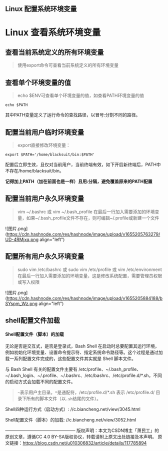 ## Linux 配置系统环境变量

# Linux 查看系统环境变量

## 查看当前系统定义的所有环境变量

>   使用export命令可查看当前系统定义的所有环境变量

## 查看单个环境变量的值

>   echo $ENV可查看单个环境变量的值，如查看PATH环境变量的值

```shell
echo $PATH
```

其中PATH变量定义了运行命令的查找路径，以冒号:分割不同的路径。

## 配置当前用户临时环境变量

>   export直接修改环境变量：

```shell
export $PATH='/home/blacksuit/bin:$PATH'
```

配置后立即生效，且仅对当前用户，当前终端有效，如下开启新终端后，PATH中不存在/home/blacksuit/bin。

**记得加上PATH（加在前面也是一样）且用:分隔，避免覆盖原来的PATH配置**

## 配置当前用户永久环境变量

>   vim ~/.bashrc 或 vim ~/.bash_profile 在最后一行加入需要添加的环境变量，如果~/.bash_profile文件不存在，则可编辑~/.profile或新建一个文件


![图片.png](https://cdn.hashnode.com/res/hashnode/image/upload/v1655205763279/UD-4RMjxq.png align="left")

## 配置所有用户永久环境变量

>   sudo vim /etc/bashrc 或 sudo vim /etc/profile 或 vim /etc/environment 在最后一行加入需要添加的环境变量，这是修改系统配置，需要管理员权限或写入权限


![图片.png](https://cdn.hashnode.com/res/hashnode/image/upload/v1655205884188/bSYspm_Wz.png align="left")


## shell配置文件加载

#### Shell配置文件（脚本）的加载

无论是否是交互式，是否是登录式，Bash Shell 在启动时总要配置其运行环境，例如初始化环境变量、设置命令提示符、指定系统命令路径等。这个过程是通过加载一系列配置文件完成的，这些配置文件其实就是 Shell 脚本文件。

 与 Bash Shell  有关的配置文件主要有 /etc/profile、~/.bash_profile、~/.bash_login、~/.profile、~/.bashrc、/etc/bashrc、/etc/profile.d/*.sh，不同的启动方式会加载不同的配置文件。

>   ​	`~`表示用户主目录。`*`是通配符，/etc/profile.d/*.sh 表示 /etc/profile.d/ 目录下所有的脚本文件（以`.sh`结尾的文件）。

Shell四种运行方式（启动方式）: //c.biancheng.net/view/3045.html

Shell配置文件（脚本）的加载: //c.biancheng.net/view/3052.html



————————————————
版权声明：本文为CSDN博主「萧民工」的原创文章，遵循CC 4.0 BY-SA版权协议，转载请附上原文出处链接及本声明。
原文链接：https://blog.csdn.net/u010306832/article/details/117785894